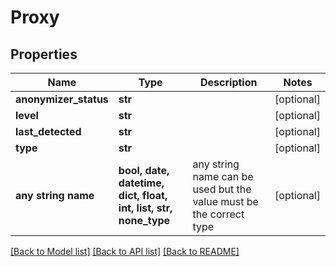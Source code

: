 # Proxy


## Properties
Name | Type | Description | Notes
------------ | ------------- | ------------- | -------------
**anonymizer_status** | **str** |  | [optional] 
**level** | **str** |  | [optional] 
**last_detected** | **str** |  | [optional] 
**type** | **str** |  | [optional] 
**any string name** | **bool, date, datetime, dict, float, int, list, str, none_type** | any string name can be used but the value must be the correct type | [optional]

[[Back to Model list]](../README.md#documentation-for-models) [[Back to API list]](../README.md#documentation-for-api-endpoints) [[Back to README]](../README.md)


